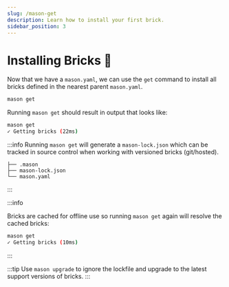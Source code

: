 ```yaml
---
slug: /mason-get
description: Learn how to install your first brick.
sidebar_position: 3
---
```


# Installing Bricks 🧱

Now that we have a `mason.yaml`, we can use the `get` command to install all bricks defined in the nearest parent `mason.yaml`.

```bash
mason get
```

Running `mason get` should result in output that looks like:

```bash
mason get
✓ Getting bricks (22ms)
```

:::info
Running `mason get` will generate a `mason-lock.json` which can be tracked in source control when working with versioned bricks (git/hosted).

```
├── .mason
├── mason-lock.json
└── mason.yaml
```

:::

:::info

Bricks are cached for offline use so running `mason get` again will resolve the cached bricks:

```bash
mason get
✓ Getting bricks (10ms)
```

:::

:::tip
Use `mason upgrade` to ignore the lockfile and upgrade to the latest support versions of bricks.
:::
